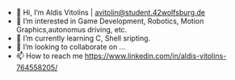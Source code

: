 - 👋 Hi, I’m Aldis Vitolins | avitolin@student.42wolfsburg.de
- 👀 I’m interested in Game Development, Robotics, Motion Graphics,autonomus driving, etc.
- 🌱 I’m currently learning C, Shell sripting.
- 💞️ I’m looking to collaborate on ...
- 📫 How to reach me https://www.linkedin.com/in/aldis-vitolins-764558205/

<!---
dobrix13/dobrix13 is a ✨ special ✨ repository because its `README.md` (this file) appears on your GitHub profile.
You can click the Preview link to take a look at your changes.
--->
